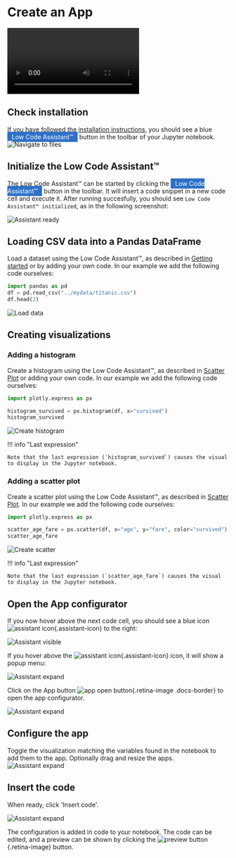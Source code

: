 # Create an App


<video controls>
    <source src="https://user-images.githubusercontent.com/1765949/173670649-da4a48af-4057-45c5-a986-ec5dfb8ccf3b.mp4" type="video/mp4">
</video>


## Check installation

If you have followed the [installation instructions](../../install.md), you should see a blue <span style="background-color: #2D71C7; color: white; padding: 3px 10px 3px 10px">Low Code Assistant™</span> button in the toolbar of your Jupyter notebook.
![Navigate to files](../../screenshots/app-create/00-initial.png)

## Initialize the Low Code Assistant™


The Low Code Assistant™ can be started by clicking the <span style="background-color: #2D71C7; color: white; padding: 3px 10px 3px 10px">Low Code Assistant™</span> button in the toolbar. It will insert a code snippet in a new code cell and execute it. After running succesfully, you should see `Low Code Assistant™ initialized`, as in the following screenshot:

![Assistant ready](../../screenshots/app-create/01-assistant-ready.png)

<!-- If you now hover above a code cell, you should see a blue icon ![assistant icon](../../screenshots/general/assistant-icon.png){.assistant-icon} to the right:

![Assistant visible](../../screenshots/app-create/02-assistant-visible.png)

If you hover above the ![assistant icon](../../screenshots/general/assistant-icon.png){.assistant-icon} icon, it will show a popup menu: -->

<!-- ![Assistant menu](../../screenshots/app-create/03-assistant-expand.png) -->

## Loading CSV data into a Pandas DataFrame

Load a dataset using the Low Code Assistant™, as described in [Getting started](../../) or by adding your own code. In our example we add the following code ourselves:
```python
import pandas as pd
df = pd.read_csv("../mydata/titanic.csv")
df.head(2)
```

![Load data](../../screenshots/app-create/02-load-data.png)

## Creating visualizations

### Adding a histogram

Create a histogram using the Low Code Assistant™, as described in [Scatter Plot](../viz/scatter.md) or adding your own code. In our example we add the following code ourselves:

```python
import plotly.express as px

histogram_survived = px.histogram(df, x="survived")
histogram_survived
```
![Create histogram](../../screenshots/app-create/03-create-viz-1.png)


!!! info "Last expression"

    Note that the last expression (`histogram_survived`) causes the visual to display in the Jupyter notebook.


### Adding a scatter plot

Create a scatter plot using the Low Code Assistant™, as described in [Scatter Plot](../viz/scatter.md). In our example we add the following code ourselves:

```python
import plotly.express as px

scatter_age_fare = px.scatter(df, x="age", y="fare", color="survived")
scatter_age_fare
```
![Create scatter](../../screenshots/app-create/04-create-viz-2.png)


!!! info "Last expression"

    Note that the last expression (`scatter_age_fare`) causes the visual to display in the Jupyter notebook.

## Open the App configurator

If you now hover above the next code cell, you should see a blue icon ![assistant icon](../../screenshots/general/assistant-icon.png){.assistant-icon} to the right:

![Assistant visible](../../screenshots/app-create/05-assistant-hover.png)

If you hover above the ![assistant icon](../../screenshots/general/assistant-icon.png){.assistant-icon} icon, it will show a popup menu:

![Assistant expand](../../screenshots/app-create/06-assistant-expand.png)


Click on the App button ![app open button](../../screenshots/general/app-open.png){.retina-image .docs-border} to open the app configurator.

![Assistant expand](../../screenshots/app-create/07-app-before.png)

## Configure the app

Toggle the visualization matching the variables found in the notebook to add them to the app.
Optionally drag and resize the apps.
![Assistant expand](../../screenshots/app-create/08-insert-code.png)

## Insert the code

When ready, click 'Insert code'.

![Assistant expand](../../screenshots/app-create/09-done.png)

The configuration is added in code to your notebook. The code can be edited, and a preview can be shown
by clicking the ![preview button](../../screenshots/general/app-preview.png){.retina-image} button.


